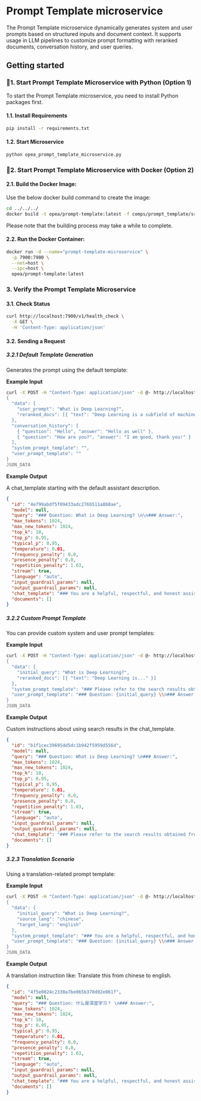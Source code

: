 # Prompt Template microservice

The Prompt Template microservice dynamically generates system and user prompts based on structured inputs and document context. It supports usage in LLM pipelines to customize prompt formatting with reranked documents, conversation history, and user queries.

## Getting started

### 🚀1. Start Prompt Template Microservice with Python (Option 1)

To start the Prompt Template microservice, you need to install Python packages first.

#### 1.1. Install Requirements

```bash
pip install -r requirements.txt
```

#### 1.2. Start Microservice

```bash
python opea_prompt_template_microservice.py
```

### 🚀2. Start Prompt Template Microservice with Docker (Option 2)

#### 2.1. Build the Docker Image:

Use the below docker build command to create the image:

```bash
cd ../../../
docker build -t opea/prompt-template:latest -f comps/prompt_template/src/Dockerfile .
```

Please note that the building process may take a while to complete.

#### 2.2. Run the Docker Container:

```bash
docker run -d --name="prompt-template-microservice" \
  -p 7900:7900 \
  --net=host \
  --ipc=host \
  opea/prompt-template:latest
```

### 3. Verify the Prompt Template Microservice

#### 3.1. Check Status

```bash
curl http://localhost:7900/v1/health_check \
  -X GET \
  -H 'Content-Type: application/json'
```

#### 3.2. Sending a Request

##### 3.2.1 Default Template Generation

Generates the prompt using the default template:

**Example Input**

```bash
curl -X POST -H "Content-Type: application/json" -d @- http://localhost:7900/v1/prompt_template <<JSON_DATA
{
  "data": {
    "user_prompt": "What is Deep Learning?",
    "reranked_docs": [{ "text": "Deep Learning is a subfield of machine learning..." }]
  },
  "conversation_history": [
    { "question": "Hello", "answer": "Hello as well" },
    { "question": "How are you?", "answer": "I am good, thank you!" }
  ],
  "system_prompt_template": "",
  "user_prompt_template": ""
}
JSON_DATA
```

**Example Output**

A chat_template starting with the default assistant description.

```json
{
  "id": "4e799abdf5f09433adc276b511a8b0ae",
  "model": null,
  "query": "### Question: What is Deep Learning? \n\n### Answer:",
  "max_tokens": 1024,
  "max_new_tokens": 1024,
  "top_k": 10,
  "top_p": 0.95,
  "typical_p": 0.95,
  "temperature": 0.01,
  "frequency_penalty": 0.0,
  "presence_penalty": 0.0,
  "repetition_penalty": 1.03,
  "stream": true,
  "language": "auto",
  "input_guardrail_params": null,
  "output_guardrail_params": null,
  "chat_template": "### You are a helpful, respectful, and honest assistant to help the user with questions. Please refer to the search results obtained from the local knowledge base. Refer also to the conversation history if you think it is relevant to the current question. Ignore all information that you think is not relevant to the question. If you don'\''t know the answer to a question, please don'\''t share false information. \n ### Search results: [File: Unknown Source]\nDeep Learning is...\n### Conversation history: User: Hello\nAssistant: Hello as well\nUser: How are you?\nAssistant: I am good, thank you!\nUser: Who are you?\nAssistant: I am a robot\n### Question: What is Deep Learning? \n\n### Answer:",
  "documents": []
}
```

##### 3.2.2 Custom Prompt Template

You can provide custom system and user prompt templates:

**Example Input**

```bash
curl -X POST -H "Content-Type: application/json" -d @- http://localhost:7900/v1/prompt_template <<JSON_DATA
{
  "data": {
    "initial_query": "What is Deep Learning?",
    "reranked_docs": [{ "text": "Deep Learning is..." }]
  },
  "system_prompt_template": "### Please refer to the search results obtained from the local knowledge base. But be careful to not incorporate information that you think is not relevant to the question. If you don't know the answer to a question, please don't share false information. ### Search results: {reranked_docs}",
  "user_prompt_template": "### Question: {initial_query} \\n### Answer:"
}
JSON_DATA
```

**Example Output**

Custom instructions about using search results in the chat_template.

```json
{
  "id": "b1f1cec396954d5dc1b942f5959d556d",
  "model": null,
  "query": "### Question: What is Deep Learning? \n### Answer:",
  "max_tokens": 1024,
  "max_new_tokens": 1024,
  "top_k": 10,
  "top_p": 0.95,
  "typical_p": 0.95,
  "temperature": 0.01,
  "frequency_penalty": 0.0,
  "presence_penalty": 0.0,
  "repetition_penalty": 1.03,
  "stream": true,
  "language": "auto",
  "input_guardrail_params": null,
  "output_guardrail_params": null,
  "chat_template": "### Please refer to the search results obtained from the local knowledge base. But be careful to not incorporate information that you think is not relevant to the question. If you don'\''t know the answer to a question, please don'\''t share false information. ### Search results: [File: Unknown Source]\nDeep Learning is...\n### Question: What is Deep Learning? \n### Answer:",
  "documents": []
}
```

##### 3.2.3 Translation Scenario

Using a translation-related prompt template:

**Example Input**

```bash
curl -X POST -H "Content-Type: application/json" -d @- http://localhost:7900/v1/prompt_template <<JSON_DATA
{
  "data": {
    "initial_query": "What is Deep Learning?",
    "source_lang": "chinese",
    "target_lang": "english"
  },
  "system_prompt_template": "### You are a helpful, respectful, and honest assistant to help the user with translations. Translate this from {source_lang} to {target_lang}.",
  "user_prompt_template": "### Question: {initial_query} \\n### Answer:"
}
JSON_DATA
```

**Example Output**

A translation instruction like: Translate this from chinese to english.

```json
{
  "id": "4f5e0024c2330a7be065b370d02e061f",
  "model": null,
  "query": "### Question: 什么是深度学习？ \n### Answer:",
  "max_tokens": 1024,
  "max_new_tokens": 1024,
  "top_k": 10,
  "top_p": 0.95,
  "typical_p": 0.95,
  "temperature": 0.01,
  "frequency_penalty": 0.0,
  "presence_penalty": 0.0,
  "repetition_penalty": 1.03,
  "stream": true,
  "language": "auto",
  "input_guardrail_params": null,
  "output_guardrail_params": null,
  "chat_template": "### You are a helpful, respectful, and honest assistant to help the user with translations. Translate this from chinese to english.\n### Question: 什么是深度学习？ \n### Answer:",
  "documents": []
}
```

